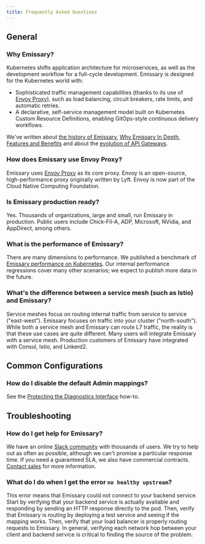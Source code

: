 ```yaml
---
title: Frequently Asked Questions
---
```


## General

### Why Emissary?

Kubernetes shifts application architecture for microservices, as well as the
development workflow for a full-cycle development. Emissary is designed for
the Kubernetes world with:

* Sophisticated traffic management capabilities (thanks to its use of [Envoy Proxy](https://www.envoyproxy.io)), such as load balancing, circuit breakers, rate limits, and automatic retries.
* A declarative, self-service management model built on Kubernetes Custom Resource Definitions, enabling GitOps-style continuous delivery workflows.

We've written about [the history of Emissary](https://blog.getambassador.io/building-ambassador-an-open-source-api-gateway-on-kubernetes-and-envoy-ed01ed520844), [Why Emissary In Depth](../why-ambassador), [Features and Benefits](../features-and-benefits) and about the [evolution of API Gateways](../../topics/concepts/microservices-api-gateways/).

### How does Emissary use Envoy Proxy?

Emissary uses [Envoy Proxy](https://www.envoyproxy.io) as its core proxy. Envoy is an open-source, high-performance proxy originally written by Lyft. Envoy is now part of the Cloud Native Computing Foundation.

### Is Emissary production ready?

[//]: # (+FIX+ Check for OSS)

Yes. Thousands of organizations, large and small, run Emissary in production.
Public users include Chick-Fil-A, ADP, Microsoft, NVidia, and AppDirect, among others.

### What is the performance of Emissary?

There are many dimensions to performance. We published a benchmark of [Emissary performance on Kubernetes](/resources/envoyproxy-performance-on-k8s/). Our internal performance regressions cover many other scenarios; we expect to publish more data in the future.

### What's the difference between a service mesh (such as Istio) and Emissary?

[//]: # (+FIX+ Check for OSS)

Service meshes focus on routing internal traffic from service to service
("east-west"). Emissary focuses on traffic into your cluster ("north-south").
While both a service mesh and Emissary can route L7 traffic, the reality is that
these use cases are quite different. Many users will integrate Emissary with a
service mesh. Production customers of Emissary have integrated with Consul,
Istio, and Linkerd2.

## Common Configurations

### How do I disable the default Admin mappings?

See the [Protecting the Diagnostics Interface](../../howtos/protecting-diag-access) how-to.

## Troubleshooting

### How do I get help for Emissary?

We have an online [Slack community](http://a8r.io/slack) with thousands of
users. We try to help out as often as possible, although we can't promise a
particular response time. If you need a guaranteed SLA, we also have commercial
contracts. [Contact sales](/contact-us/) for more information.

### What do I do when I get the error `no healthy upstream`?

This error means that Emissary could not connect to your backend service.
Start by verifying that your backend service is actually available and
responding by sending an HTTP response directly to the pod. Then, verify that
Emissary is routing by deploying a test service and seeing if the mapping
works. Then, verify that your load balancer is properly routing requests to
Emissary. In general, verifying each network hop between your client and
backend service is critical to finding the source of the problem.
